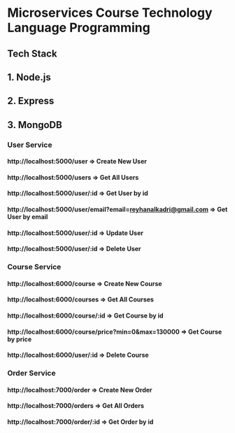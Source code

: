 # Microservices Course Technology Language Programming

## Tech Stack 
## 1. Node.js
## 2. Express
## 3. MongoDB 

### User Service 

#### http://localhost:5000/user => Create New User

#### http://localhost:5000/users => Get All Users

#### http://localhost:5000/user/:id => Get User by id

#### http://localhost:5000/user/email?email=reyhanalkadri@gmail.com => Get User by email

#### http://localhost:5000/user/:id => Update User

#### http://localhost:5000/user/:id => Delete User

### Course Service

#### http://localhost:6000/course => Create New Course

#### http://localhost:6000/courses => Get All Courses

#### http://localhost:6000/course/:id => Get Course by id

#### http://localhost:6000/course/price?min=0&max=130000 => Get Course by price

#### http://localhost:6000/user/:id => Delete Course

### Order Service

#### http://localhost:7000/order => Create New Order

#### http://localhost:7000/orders => Get All Orders

#### http://localhost:7000/order/:id => Get Order by id
